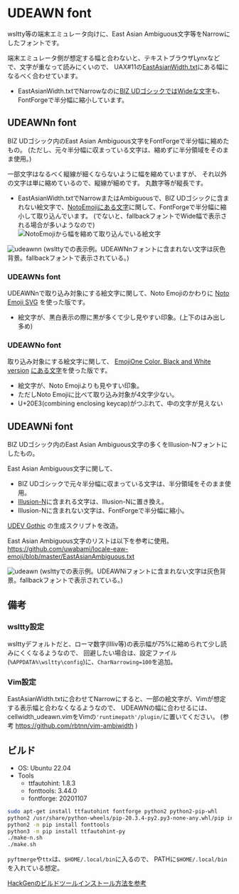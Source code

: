 # UDEAWN font

wsltty等の端末エミュレータ向けに、East Asian Ambiguous文字等をNarrowにしたフォントです。

端末エミュレータ側が想定する幅と合わないと、テキストブラウザLynxなどで、文字が重なって読みにくいので、
UAX#11の[EastAsianWidth.txt](https://www.unicode.org/Public/UCD/latest/ucd/EastAsianWidth.txt)にある幅になるべく合わせています。

* EastAsianWidth.txtでNarrowなのに[BIZ UDゴシックではWideな文字](WidthMismatch.txt)も、FontForgeで半分幅に縮小しています。

## UDEAWNn font
BIZ UDゴシック内のEast Asian Ambiguous文字をFontForgeで半分幅に縮めたもの。
(ただし、元々半分幅に収まっている文字は、縮めずに半分領域をそのまま使用。)

一部文字はなるべく縦線が細くならないように幅を縮めていますが、
それ以外の文字は単に縮めているので、縦線が細めです。
丸数字等が縦長です。

* EastAsianWidth.txtでNarrowまたはAmbiguousで、BIZ UDゴシックに含まれない絵文字で、[NotoEmojiにある文字](WidthMismatchNotoEmoji.txt)に関して、FontForgeで半分幅に縮小して取り込んでいます。
  (でないと、fallbackフォントでWide幅で表示される場合が多いようなので)
  ![NotoEmojiから幅を縮めて取り込んでいる絵文字](https://user-images.githubusercontent.com/761487/233821627-4fcf334e-719f-4ac3-b641-4b344fbc1c89.png)

![udeawnn](https://user-images.githubusercontent.com/761487/232277599-22a81805-88a7-4e17-b689-1c011c2a9ed6.png)
(wslttyでの表示例。UDEAWNnフォントに含まれない文字は灰色背景。fallbackフォントで表示されている。)

### UDEAWNs font
UDEAWNnで取り込み対象にする絵文字に関して、Noto Emojiのかわりに
[Noto Emoji SVG](https://github.com/adobe-fonts/noto-emoji-svg/)
を使った版です。

* 絵文字が、黒白表示の際に黒が多くて少し見やすい印象。(上下のはみ出し多め)

### UDEAWNo font
取り込み対象にする絵文字に関して、
[EmojiOne Color. Black and White version](https://github.com/adobe-fonts/emojione-color)
[にある文字](WidthMismatchEmojiOne.txt)を使った版です。

* 絵文字が、Noto Emojiよりも見やすい印象。
* ただしNoto Emojiに比べて取り込み対象が4文字少ない。
* U+20E3(combining enclosing keycap)がつぶれて、中の文字が見えない

## UDEAWNi font
BIZ UDゴシック内のEast Asian Ambiguous文字の多くをIllusion-Nフォントにしたもの。

East Asian Ambiguous文字に関して、
+ BIZ UDゴシックで元々半分幅に収まっている文字は、半分領域をそのまま使用。
+ [Illusion-N](https://github.com/tomonic-x/Illusion)に含まれる文字は、Illusion-Nに置き換え。
+ Illusion-Nに含まれない文字は、FontForgeで半分幅に縮小。

[UDEV Gothic](https://github.com/yuru7/udev-gothic) の生成スクリプトを改造。

East Asian Ambiguous文字のリストは以下を参考に使用。
https://github.com/uwabami/locale-eaw-emoji/blob/master/EastAsianAmbiguous.txt

![udeawn](https://user-images.githubusercontent.com/761487/232278123-8aa5a254-5bc9-4d3b-9304-225521dfcf37.png)
(wslttyでの表示例。UDEAWNiフォントに含まれない文字は灰色背景。fallbackフォントで表示されている。)

## 備考
### wsltty設定
wslttyデフォルトだと、ローマ数字(Ⅲⅳ等)の表示幅が75%に縮められて少し読みにくくなるようなので、
回避したい場合は、設定ファイル(`%APPDATA%\wsltty\config`)に、`CharNarrowing=100`を追加。

### Vim設定
EastAsianWidth.txtに合わせてNarrowにすると、一部の絵文字が、Vimが想定する表示幅と合わなくなるようなので、
UDEAWNの幅に合わせるには、
cellwidth_udeawn.vimをVimの`'runtimepath'/plugin/`に置いてください。
(参考 https://github.com/rbtnn/vim-ambiwidth )

## ビルド

* OS: Ubuntu 22.04
* Tools
  * ttfautohint: 1.8.3
  * fonttools: 3.44.0
  * fontforge: 20201107

```sh
sudo apt-get install ttfautohint fontforge python2 python2-pip-whl
python2 /usr/share/python-wheels/pip-20.3.4-py2.py3-none-any.whl/pip install --no-index /usr/share/python-wheels/pip-20.3.4-py2.py3-none-any.whl
python2 -m pip install fonttools
python3 -m pip install ttfautohint-py
./make-n.sh
./make.sh
```

`pyftmerge`や`ttx`は、`$HOME/.local/bin`に入るので、
PATHに`$HOME/.local/bin`を入れている想定。

[HackGenのビルドツールインストール方法を参考](https://github.com/yuru7/HackGen#%E3%83%93%E3%83%AB%E3%83%89%E3%83%84%E3%83%BC%E3%83%AB%E3%81%AE%E3%82%A4%E3%83%B3%E3%82%B9%E3%83%88%E3%83%BC%E3%83%AB%E6%96%B9%E6%B3%95%E3%81%A8%E6%B3%A8%E6%84%8F%E7%82%B9)
